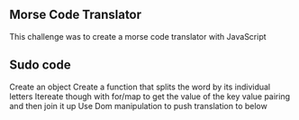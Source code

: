 ## Morse Code Translator
This challenge was to create a morse code translator with JavaScript

## Sudo code
Create an object
Create a function that splits the word by its individual letters
Itereate though with for/map to get the value of the key value pairing and then join it up
Use Dom manipulation to push translation to below